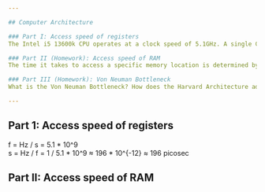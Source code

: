 ```yaml
---

## Computer Architecture

### Part I: Access speed of registers
The Intel i5 13600k CPU operates at a clock speed of 5.1GHz. A single CPU register access necessitates one clock cycle. How much time is needed for one register access?

### Part II (Homework): Access speed of RAM
The time it takes to access a specific memory location is determined by the memory module's Column Address Strobe (CAS) latency,  often abbreviated as CL, which represents the number of cycles needed for the access. A DDR5-5600 CL32 module operates at 5600MT/s (megatransfers per second) at a latency of 32 clock cycles. Note that due to the double data rate nature of DDR, the actual clock frequency is half the data rate. So, DDR5-5600 actually operates at a clock frequency of 2800 MHz. How long would a single memory access take?

### Part III (Homework): Von Neuman Bottleneck
What is the Von Neuman Bottleneck? How does the Harvard Architecture address it?

---
```


## Part 1: Access speed of registers

f = Hz / s = 5.1 * 10^9 <br>
s = Hz / f = 1 / 5.1 * 10^9 ≈  196 * 10^{-12} ≈ 196 picosec

## Part II: Access speed of RAM
